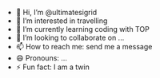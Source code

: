 - 👋 Hi, I’m @ultimatesigrid
- 👀 I’m interested in travelling
- 🌱 I’m currently learning coding with TOP
- 💞️ I’m looking to collaborate on ...
- 📫 How to reach me: send me a message 
- 😄 Pronouns: ...
- ⚡ Fun fact: I am a twin

<!---
ultimatesigrid/ultimatesigrid is a ✨ special ✨ repository because its `README.md` (this file) appears on your GitHub profile.
You can click the Preview link to take a look at your changes.
--->
